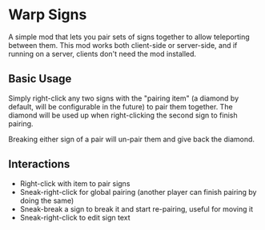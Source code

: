 # Warp Signs
A simple mod that lets you pair sets of signs together to allow teleporting between them.
This mod works both client-side or server-side, and if running on a server, clients don't need the mod installed. 

## Basic Usage
Simply right-click any two signs with the "pairing item" (a diamond by default, will be configurable in the future) to pair them together.
The diamond will be used up when right-clicking the second sign to finish pairing.

Breaking either sign of a pair will un-pair them and give back the diamond.

## Interactions
- Right-click with item to pair signs
- Sneak-right-click for global pairing (another player can finish pairing by doing the same)
- Sneak-break a sign to break it and start re-pairing, useful for moving it
- Sneak-right-click to edit sign text